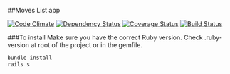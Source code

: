 ##Moves List app

[![Code Climate](https://codeclimate.com/github/rlcheng/moves_list/badges/gpa.svg)](https://codeclimate.com/github/rlcheng/moves_list)
[![Dependency Status](https://gemnasium.com/rlcheng/moves_list.svg)](https://gemnasium.com/rlcheng/moves_list)
[![Coverage Status](https://coveralls.io/repos/github/rlcheng/moves_list/badge.svg?branch=master)](https://coveralls.io/github/rlcheng/moves_list?branch=master)
[![Build Status](https://travis-ci.org/rlcheng/moves_list.svg?branch=master)](https://travis-ci.org/rlcheng/moves_list)

###To install
Make sure you have the correct Ruby version. Check .ruby-version at root of the project or in the gemfile.

```sh
bundle install
rails s
```

